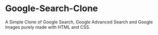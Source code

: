 # Google-Search-Clone
A Simple Clone of Google Search, Google Advanced Search and Google Images purely made with HTML and CSS.
